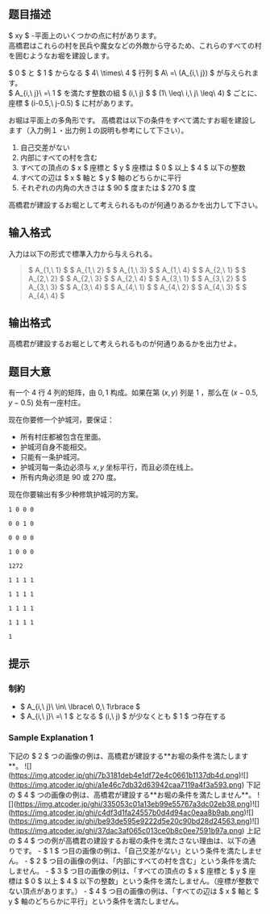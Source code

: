 ## 题目描述
[problemUrl]: https://atcoder.jp/contests/abc219/tasks/abc219_e

$ xy $ -平面上のいくつかの点に村があります。  
 高橋君はこれらの村を民兵や魔女などの外敵から守るため、これらのすべての村を囲むようなお堀を建設します。

$ 0 $ と $ 1 $ からなる $ 4\ \times\ 4 $ 行列 $ A\ =\ (A_{i,\ j}) $ が与えられます。  
 $ A_{i,\ j}\ =\ 1 $ を満たす整数の組 $ (i,\ j) $ $ (1\ \leq\ i,\ j\ \leq\ 4) $ ごとに、座標 $ (i-0.5,\ j-0.5) $ に村があります。

お堀は平面上の多角形です。 高橋君は以下の条件をすべて満たすお堀を建設します（入力例１・出力例１の説明も参考にして下さい）。

1. 自己交差がない
2. 内部にすべての村を含む
3. すべての頂点の $ x $ 座標と $ y $ 座標は $ 0 $ 以上 $ 4 $ 以下の整数
4. すべての辺は $ x $ 軸と $ y $ 軸のどちらかに平行
5. それぞれの内角の大きさは $ 90 $ 度または $ 270 $ 度

高橋君が建設するお堀として考えられるものが何通りあるかを出力して下さい。

## 输入格式
入力は以下の形式で標準入力から与えられる。

> $ A_{1,\ 1} $ $ A_{1,\ 2} $ $ A_{1,\ 3} $ $ A_{1,\ 4} $ $ A_{2,\ 1} $ $ A_{2,\ 2} $ $ A_{2,\ 3} $ $ A_{2,\ 4} $ $ A_{3,\ 1} $ $ A_{3,\ 2} $ $ A_{3,\ 3} $ $ A_{3,\ 4} $ $ A_{4,\ 1} $ $ A_{4,\ 2} $ $ A_{4,\ 3} $ $ A_{4,\ 4} $

## 输出格式
高橋君が建設するお堀として考えられるものが何通りあるかを出力せよ。

## 题目大意
有一个 $4$ 行 $4$ 列的矩阵，由 $0,1$ 构成。如果在第 $(x,y)$ 列是 $1$ ，那么在 $(x-0.5,y-0.5)$ 处有一座村庄。

现在你要修一个护城河，要保证：
- 所有村庄都被包含在里面。
- 护城河自身不能相交。
- 只能有一条护城河。
- 护城河每一条边必须与 $x,y$ 坐标平行，而且必须在线上。
- 所有内角必须是 $90$ 或 $270$ 度。

现在你要输出有多少种修筑护城河的方案。

```input1
1 0 0 0
0 0 1 0
0 0 0 0
1 0 0 0
```

```output1
1272
```

```input2
1 1 1 1
1 1 1 1
1 1 1 1
1 1 1 1
```

```output2
1
```

## 提示
### 制約

- $ A_{i,\ j}\ \in\ \lbrace\ 0,\ 1\rbrace $
- $ A_{i,\ j}\ =\ 1 $ となる $ (i,\ j) $ が少なくとも $ 1 $ つ存在する

### Sample Explanation 1

下記の $ 2 $ つの画像の例は、高橋君が建設する\*\*お堀の条件を満たします\*\*。 !\[\](https://img.atcoder.jp/ghi/7b3181deb4e1df72e4c0661b1137db4d.png)!\[\](https://img.atcoder.jp/ghi/a1e46c7db32d63942caa7119a4f3a593.png) 下記の $ 4 $ つの画像の例は、高橋君が建設する\*\*お堀の条件を満たしません\*\*。 !\[\](https://img.atcoder.jp/ghi/335053c01a13eb99e55767a3dc02eb38.png)!\[\](https://img.atcoder.jp/ghi/c4df3d1fa24557b0d4d94ac0eaa8b9ab.png)!\[\](https://img.atcoder.jp/ghi/be93de595e9222d5e20c90bd28d24563.png)!\[\](https://img.atcoder.jp/ghi/37dac3af065c013ce0b8c0ee7591b97a.png) 上記の $ 4 $ つの例が高橋君の建設するお堀の条件を満たさない理由は、以下の通りです。 - $ 1 $ つ目の画像の例は、「自己交差がない」という条件を満たしません。 - $ 2 $ つ目の画像の例は、「内部にすべての村を含む」という条件を満たしません。 - $ 3 $ つ目の画像の例は、「すべての頂点の $ x $ 座標と $ y $ 座標は $ 0 $ 以上 $ 4 $ 以下の整数」という条件を満たしません。（座標が整数でない頂点があります。） - $ 4 $ つ目の画像の例は、「すべての辺は $ x $ 軸と $ y $ 軸のどちらかに平行」という条件を満たしません。

